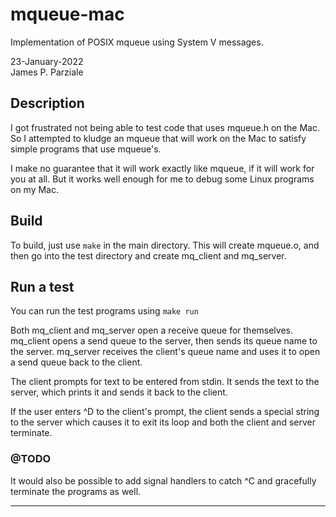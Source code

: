 # mqueue-mac
Implementation of POSIX mqueue using System V messages.

23-January-2022  
James P. Parziale

## Description

I got frustrated not being able to test code that uses mqueue.h on the Mac. So I attempted to kludge an mqueue that will work on the Mac to satisfy simple programs that use mqueue's.

I make no guarantee that it will work exactly like mqueue, if it will work for you at all. But it works well enough for me to debug some Linux programs on my Mac.

## Build

To build, just use `make` in the main directory.
This will create mqueue.o, and then go into the test directory
and create mq_client and mq_server.

## Run a test

You can run the test programs using `make run`

Both mq_client and mq_server open a receive queue for themselves.
mq_client opens a send queue to the server,
then sends its queue name to the server.
mq_server receives the client's queue name and uses it to
open a send queue back to the client.

The client prompts for text to be entered from stdin.
It sends the text to the server, which prints it and sends
it back to the client.

If the user enters ^D to the client's prompt, the client
sends a special string to the server which causes it to
exit its loop and both the client and server terminate.

### @TODO
It would also be possible to add signal handlers to catch
^C and gracefully terminate the programs as well.

---
